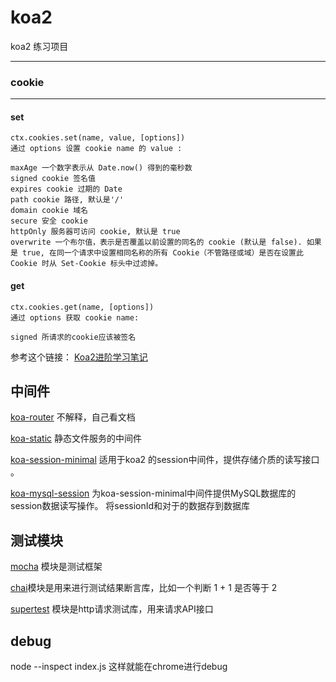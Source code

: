 # koa2
koa2 练习项目

------

### cookie
----
#### set
    ctx.cookies.set(name, value, [options])
    通过 options 设置 cookie name 的 value :

    maxAge 一个数字表示从 Date.now() 得到的毫秒数
    signed cookie 签名值
    expires cookie 过期的 Date
    path cookie 路径, 默认是'/'
    domain cookie 域名
    secure 安全 cookie
    httpOnly 服务器可访问 cookie, 默认是 true
    overwrite 一个布尔值，表示是否覆盖以前设置的同名的 cookie (默认是 false). 如果是 true, 在同一个请求中设置相同名称的所有 Cookie（不管路径或域）是否在设置此Cookie 时从 Set-Cookie 标头中过滤掉。

#### get

    ctx.cookies.get(name, [options])
    通过 options 获取 cookie name:

    signed 所请求的cookie应该被签名


参考这个链接：
[Koa2进阶学习笔记](https://chenshenhai.github.io/koa2-note/)

中间件
----
[koa-router](https://www.npmjs.com/package/koa-router) 不解释，自己看文档

[koa-static](https://www.npmjs.com/package/koa-static) 静态文件服务的中间件

[koa-session-minimal](https://www.npmjs.com/package/koa-session-minimal) 适用于koa2 的session中间件，提供存储介质的读写接口 。

[koa-mysql-session](https://www.npmjs.com/package/koa-mysql-session) 为koa-session-minimal中间件提供MySQL数据库的session数据读写操作。
将sessionId和对于的数据存到数据库

测试模块
----
[mocha](https://www.npmjs.com/package/mocha) 模块是测试框架

[chai](https://www.npmjs.com/package/chai)模块是用来进行测试结果断言库，比如一个判断 1 + 1 是否等于 2

[supertest](https://www.npmjs.com/package/supertest) 模块是http请求测试库，用来请求API接口

debug
----

node --inspect index.js 这样就能在chrome进行debug

